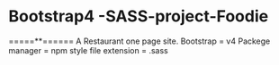 # Bootstrap4 -SASS-project-Foodie
=====**======
A Restaurant one page site.
Bootstrap = v4
Packege manager = npm
style file extension = .sass

